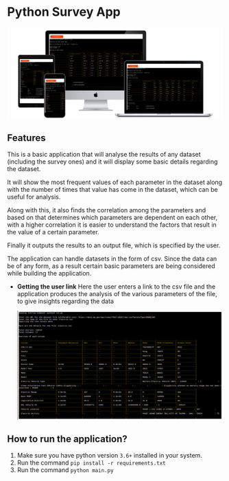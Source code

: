 # Python Survey App

![Application Image](./assets/all-devices-black.png)

## Features

This is a basic application that will analyse the results of any dataset (including the survey ones) and it will display some basic details regarding the dataset.

It will show the most frequent values of each parameter in the dataset along with the number of times that value has come in the dataset, which can be useful for analysis.

Along with this, it also finds the correlation among the parameters and based on that determines which parameters are dependent on each other, with a higher correlation it is easier to understand the factors that result in the value of a certain parameter.

Finally it outputs the results to an output file, which is specified by the user.

The application can handle datasets in the form of csv. Since the data can be of any form, as a result certain basic parameters are being considered while building the application.

- **Getting the user link**
    Here the user enters a link to the csv file and the application produces the analysis of the various parameters of the file, to give insights regarding the data

    ![Console output](./assets/working.png)

## How to run the application?

1. Make sure you have python version `3.6+` installed in your system.
2. Run the command `pip install -r requirements.txt`
3. Run the command `python main.py`
